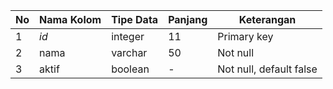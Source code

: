 | No | Nama Kolom | Tipe Data | Panjang | Keterangan |
|----|---------------|-----------|---------|-----------------|
| 1  | _id_          | integer   | 11      | Primary key     |
| 2  | nama          | varchar   | 50      | Not null        |
| 3  | aktif         | boolean   | -       | Not null, default false | 
